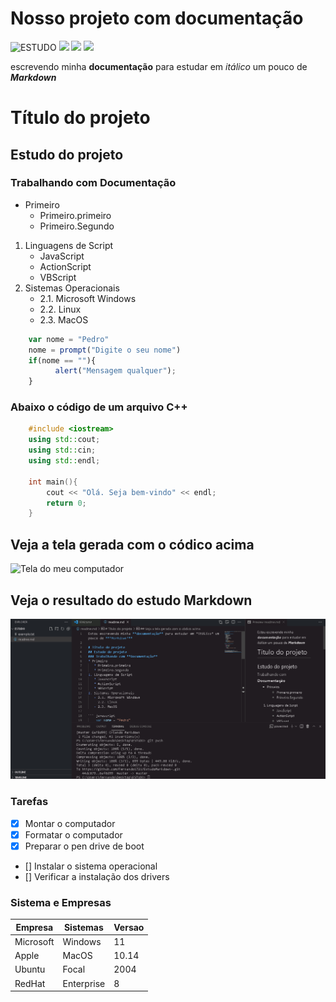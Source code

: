 # Nosso projeto com documentação

![ESTUDO](https://img.shields.io/badge/estudo-markdown-green)
![](https://img.shields.io/badge/vers%C3%A3o-1.0.0.1-orange)
![](https://img.shields.io/badge/script-JavaScript-red)
[![](https://img.shields.io/github/watchers/fernandomiranda/esrudomarkdown?label=fernando&logoColor=blue&style=social)](https://www.instagram.com)

 escrevendo minha **documentação** para estudar em *itálico* um 
pouco de ***Markdown*** 

# Título do projeto
## Estudo do projeto
### Trabalhando com **Documentação** 
* Primeiro
   * Primeiro.primeiro
   * Primeiro.Segundo
1. Linguagens de Script
   * JavaScript
   * ActionScript
   * VBScript
2. Sistemas Operacionais
   - 2.1. Microsoft Windows
   - 2.2. Linux
   - 2.3. MacOS

``` javascript
    var nome = "Pedro"
    nome = prompt("Digite o seu nome")
    if(nome == ""){
          alert("Mensagem qualquer");
    }
```
### Abaixo o código de um arquivo C++

```c++
    #include <iostream>
    using std::cout;
    using std::cin;
    using std::endl;

    int main(){
        cout << "Olá. Seja bem-vindo" << endl;
        return 0;
    }
```

## Veja a tela gerada com o códico acima
![Tela do meu computador](https://images.unsplash.com/photo-1488590528505-98d2b5aba04b?ixid=MnwxMjA3fDB8MHxwaG90by1wYWdlfHx8fGVufDB8fHx8&ixlib=rb-1.2.1&auto=format&fit=crop&w=1050&q=80)


## Veja o resultado do estudo Markdown
![Tela do VSCode](Print.PNG)

### Tarefas 

- [X] Montar o computador
- [X] Formatar o computador
- [X] Preparar o pen drive de boot 
- [] Instalar o sistema operacional
- [] Verificar a instalação dos drivers
    
### Sistema e Empresas 

Empresa | Sistemas | Versao
--------|----------|--------
Microsoft|Windows  | 11
Apple  | MacOS  | 10.14
Ubuntu | Focal | 2004
RedHat | Enterprise | 8
